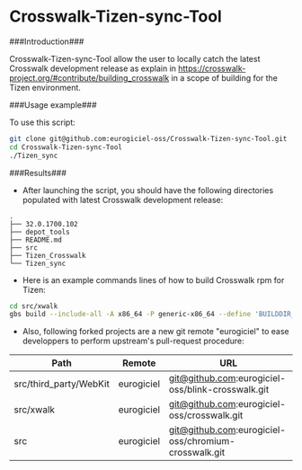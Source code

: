 Crosswalk-Tizen-sync-Tool
=========================

###Introduction###

Crosswalk-Tizen-sync-Tool allow the user to locally catch the latest Crosswalk development release as explain in
https://crosswalk-project.org/#contribute/building_crosswalk in a scope of building for the Tizen environment.

###Usage example###

To use this script:
```bash
git clone git@github.com:eurogiciel-oss/Crosswalk-Tizen-sync-Tool.git
cd Crosswalk-Tizen-sync-Tool
./Tizen_sync
```

###Results###

- After launching the script, you should have the following directories populated with latest Crosswalk development release:

```
.
├── 32.0.1700.102
├── depot_tools
├── README.md
├── src
├── Tizen_Crosswalk
└── Tizen_sync
```

- Here is an example commands lines of how to build Crosswalk rpm for Tizen:

```bash
cd src/xwalk
gbs build --include-all -A x86_64 -P generic-x86_64 --define 'BUILDDIR_NAME /var/tmp/xwalk-build' -C
```

- Also, following forked projects are a new git remote "eurogiciel" to ease developpers to perform upstream's pull-request procedure:

| Path                   | Remote     | URL                                                  |
| ---------------------- | ---------- | ---------------------------------------------------- | 
| src/third_party/WebKit | eurogiciel | git@github.com:eurogiciel-oss/blink-crosswalk.git    |
| src/xwalk              | eurogiciel | git@github.com:eurogiciel-oss/crosswalk.git          |
| src                    | eurogiciel | git@github.com:eurogiciel-oss/chromium-crosswalk.git |


